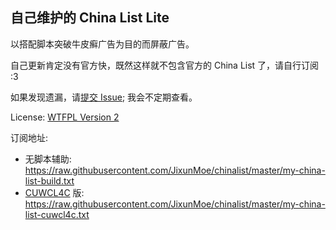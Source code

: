 ## 自己维护的 China List Lite

以搭配脚本突破牛皮癣广告为目的而屏蔽广告。

自己更新肯定没有官方快，既然这样就不包含官方的 China List 了，请自行订阅 :3

如果发现遗漏，请[提交 Issue](https://github.com/JixunMoe/chinalist/issues/new); 我会不定期查看。

License: [WTFPL Version 2](http://www.wtfpl.net/txt/copying)

订阅地址:
+ 无脚本辅助: https://raw.githubusercontent.com/JixunMoe/chinalist/master/my-china-list-build.txt
+ [CUWCL4C](https://greasyfork.org/scripts/2600) 版: https://raw.githubusercontent.com/JixunMoe/chinalist/master/my-china-list-cuwcl4c.txt